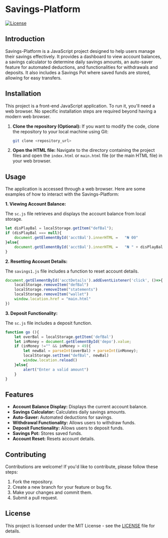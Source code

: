 # Savings-Platform

[![License](https://img.shields.io/badge/License-MIT-blue.svg)](LICENSE)

## Introduction

Savings-Platform is a JavaScript project designed to help users manage their savings effectively. It provides a dashboard to view account balances, a savings calculator to determine daily savings amounts, an auto-saver feature for automated deductions, and functionalities for withdrawals and deposits. It also includes a Savings Pot where saved funds are stored, allowing for easy transfers.

## Installation

This project is a front-end JavaScript application. To run it, you'll need a web browser.  No specific installation steps are required beyond having a modern web browser.

1.  **Clone the repository (Optional):** If you want to modify the code, clone the repository to your local machine using Git:

    ```bash
    git clone <repository_url>
    ```

2.  **Open the HTML file:** Navigate to the directory containing the project files and open the `index.html` or `main.html` file (or the main HTML file) in your web browser.

## Usage

The application is accessed through a web browser.  Here are some examples of how to interact with the Savings-Platform:

**1. Viewing Account Balance:**

The `sc.js` file retrieves and displays the account balance from local storage.

```javascript
let disPlayBal = localStorage.getItem("defBal");
if (disPlayBal === null){
    document.getElementById('acctBal').innerHTML =   "₦ 00"
}else{
    document.getElementById('acctBal').innerHTML =   "₦ " + disPlayBal
}
```

**2. Resetting Account Details:**

The `savings1.js` file includes a function to reset account details.

```javascript
document.getElementById('acctDetails').addEventListener('click', ()=>{
    localStorage.removeItem("defBal")
    localStorage.removeItem("statements")
    localStorage.removeItem("wallet")
    window.location.href = "main.html"
})
```

**3. Deposit Functionality:**

The `sc.js` file includes a deposit function.

```javascript
function go (){
    let overBal = localStorage.getItem('defBal')
    let inMoney = document.getElementById('depo').value;
    if (inMoney !="" && inMoney > 49){
        let newBal = parseInt(overBal) + parseInt(inMoney);
        localStorage.setItem("defBal", newBal)
        window.location.reload()
    }else{
        alert("Enter a valid amount")
    }
}
```

## Features

*   **Account Balance Display:** Displays the current account balance.
*   **Savings Calculator:** Calculates daily savings amounts.
*   **Auto-Saver:** Automated deductions for savings.
*   **Withdrawal Functionality:** Allows users to withdraw funds.
*   **Deposit Functionality:** Allows users to deposit funds.
*   **Savings Pot:** Stores saved funds.
*   **Account Reset:** Resets account details.

## Contributing

Contributions are welcome! If you'd like to contribute, please follow these steps:

1.  Fork the repository.
2.  Create a new branch for your feature or bug fix.
3.  Make your changes and commit them.
4.  Submit a pull request.

## License

This project is licensed under the MIT License - see the [LICENSE](LICENSE) file for details.